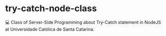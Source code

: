 # try-catch-node-class
💻 Class of Server-Side Programming about Try-Catch statement in NodeJS at Universidade Católica de Santa Catarina.
